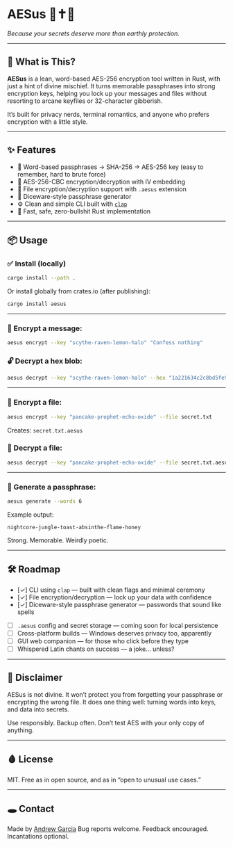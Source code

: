 # AESus 🔐✝️👹  
*Because your secrets deserve more than earthly protection.*

---

## 🧿 What is This?

**AESus** is a lean, word-based AES-256 encryption tool written in Rust, with just a hint of divine mischief. It turns memorable passphrases into strong encryption keys, helping you lock up your messages and files without resorting to arcane keyfiles or 32-character gibberish.

It’s built for privacy nerds, terminal romantics, and anyone who prefers encryption with a little style.

---

## ✨ Features

- 🔑 Word-based passphrases → SHA-256 → AES-256 key (easy to remember, hard to brute force)
- 🔐 AES-256-CBC encryption/decryption with IV embedding
- 📁 File encryption/decryption support with `.aesus` extension
- 🎲 Diceware-style passphrase generator
- ⚙️ Clean and simple CLI built with [`clap`](https://docs.rs/clap)
- 🦀 Fast, safe, zero-bullshit Rust implementation

---

## 📦 Usage

### ✅ Install (locally)

```bash
cargo install --path .
````

Or install globally from crates.io (after publishing):

```bash
cargo install aesus
```

---

### 🔐 Encrypt a message:

```bash
aesus encrypt --key "scythe-raven-lemon-halo" "Confess nothing"
```

### 🔓 Decrypt a hex blob:

```bash
aesus decrypt --key "scythe-raven-lemon-halo" --hex "1a221634c2c8bd5fe99325ffd320acba" --iv "529ded313a437c067d29893ec4772195"
```

---

### 📁 Encrypt a file:

```bash
aesus encrypt --key "pancake-prophet-echo-oxide" --file secret.txt
```

Creates: `secret.txt.aesus`

### 📂 Decrypt a file:

```bash
aesus decrypt --key "pancake-prophet-echo-oxide" --file secret.txt.aesus
```

---

### 🎲 Generate a passphrase:

```bash
aesus generate --words 6
```

Example output:

```
nightcore-jungle-toast-absinthe-flame-honey
```

Strong. Memorable. Weirdly poetic.

---

## 🛠 Roadmap

* \[✓] CLI using `clap` — built with clean flags and minimal ceremony
* \[✓] File encryption/decryption — lock up your data with confidence
* \[✓] Diceware-style passphrase generator — passwords that sound like spells
* [ ] `.aesus` config and secret storage — coming soon for local persistence
* [ ] Cross-platform builds — Windows deserves privacy too, apparently
* [ ] GUI web companion — for those who click before they type
* [ ] Whispered Latin chants on success — a joke... unless?

---

## 📜 Disclaimer

AESus is not divine. It won’t protect you from forgetting your passphrase or encrypting the wrong file.
It does one thing well: turning words into keys, and data into secrets.

Use responsibly. Backup often. Don’t test AES with your only copy of anything.

---

## 🩸 License

MIT. Free as in open source, and as in “open to unusual use cases.”

---

## 🕳️ Contact

Made by [Andrew Garcia](https://github.com/andrewrgarcia)
Bug reports welcome. Feedback encouraged. Incantations optional.


